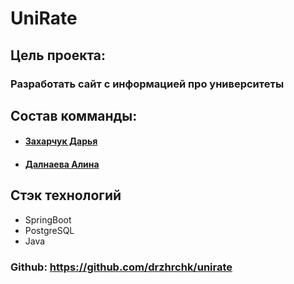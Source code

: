 # UniRate
## Цель проекта:
### Разработать сайт с информацией про университеты
## Состав комманды:
- #### [Захарчук Дарья](https://github.com/drzhrchk)
- #### [Далнаева Алина](https://github.com/dalnaeva)


## Стэк технологий
- SpringBoot
- PostgreSQL
- Java

### Github: https://github.com/drzhrchk/unirate
